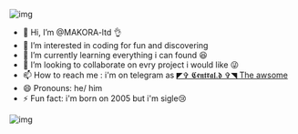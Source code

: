 ![img](https://files.catbox.moe/pb63yf.png)




- 👋 Hi, I’m @MAKORA-ltd 👌
- 👀 I’m interested in coding for fun and discovering
- 🌱 I’m currently learning everything i can found 😆
- 💞️ I’m looking to collaborate on evry project i would like 😜
- 📫 How to reach me : i'm on telegram as [◤✞ 𝕮𝖊𝖓𝖙𝖗𝖆𝖑.𝖉 ✞◥ The awsome](https://t.me/badArchange1)
- 😄 Pronouns: he/ him
- ⚡ Fun fact: i'm born on 2005 but i'm sigle😢

<!---
MAKORA-ltd/MAKORA-ltd is a ✨ special ✨ repository because its `README.md` (this file) appears on your GitHub profile.
You can click the Preview link to take a look at your changes.
--->




![img](https://files.catbox.moe/dhob6k.jpg)  

